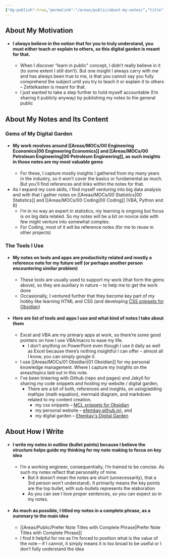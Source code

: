 ```yaml
---
{"dg-publish":true,"permalink":"/areas/public/about-my-notes/","title":"About My Notes","updated":"2023-10-14T18:31:57.117+08:00"}
---
```



## About My Motivation
- #### I always believe in the notion that for you to truly understand, you must either teach or explain to others, so this digital garden is meant for that.
	- When I discover “learn in public” concept, I didn’t really believe in it (to some extent I still don’t). But one insight I always carry with me and has always been true to me, is that you cannot say you fully comprehend the subject until you try to teach it or explain it to others – Zettelkasten is meant for that.
	- I just wanted to take a step further to hold myself accountable (I’m sharing it publicly anyway) by publishing my notes to the general public

## About My Notes and Its Content
### Gems of My Digital Garden
- #### My work revolves around [[Areas/MOCs/00 Engineering Economics\|00 Engineering Economics]] and [[Areas/MOCs/00 Petroleum Engineering\|00 Petroleum Engineering]], as such insights in those notes are my most valuable gems
	- For these, I capture mostly insights I gathered from my many years in the industry, so it won’t cover the basics or fundamental as much. But you’ll find references and links within the notes for that.
- As I expand my core skills, I find myself venturing into big data analysis and with that I gather notes on [[Areas/MOCs/00 Statistics\|00 Statistics]] and [[Areas/MOCs/00 Coding\|00 Coding]] (VBA, Python and R)
	- I’m in no way an expert in statistics, my learning is ongoing but focus is on big data related. So my notes will be a bit on novice side with few might venture into somewhat complex.
	- For Coding, most of it will be reference notes (for me to reuse in other projects)

### The Tools I Use
- #### My notes on tools and apps are productivity related and mostly a reference note for my future self (or perhaps another person encountering similar problem)
	- These tools are usually used to support my work (that form the gems above), so they are auxiliary in nature – to help me to get the work done
	- Occasionally, I ventured further that they become key part of my hobby like learning HTML and CSS (and developing [CSS snippets for Obsidian](https://github.com/efemkay/obsidian-modular-css-layout))
- #### Here are list of tools and apps I use and what kind of notes I take about them
	- Excel and VBA are my primary apps at work, so there’re some good pointers on how I use VBA/macro to ease my life.
		- I don’t anything on PowerPoint even though I use it daily as well as Excel because there’s nothing insightful I can offer – almost all I know, you can simply google it.
	- I use [[Areas/MOCs/01 Obsidian\|01 Obsidian]] for my personal knowledge management. Where I capture my insights on the areas/topics laid out in this note.
	- I’ve been tinkering with Github (repo and pages) and Jekyll for sharing my code snippets and hosting my website / digital garden,
		- There are a bit of both, references and insights, on using/adding mathjax (math equation), mermaid diagram, and markdown related to my content creation.
			- my css snippets – [MCL snippets for Obsidian](https://github.com/efemkay/obsidian-modular-css-layout)
			- my personal website – [efemkay.github.io)](https://efemkay.github.io/), and
			- my digital garden – [Efemkay's Digital Garden](https://efemkay.github.io/digital-garden/)

## About How I Write
- #### I write my notes in outline (bullet points) because I believe the structure helps guide my thinking for my note making to focus on key idea
	- I’m a working engineer, consequentially, I’m trained to be concise. As such my notes reflect that personality of mine.
		- But it doesn’t mean the notes are short (unnecessarily), that a 3rd person won’t understand). It primarily means the key points are the top bullet, with sub-bullets represents the elaboration
		- As you can see I love proper sentences, so you can expect so in my notes.
- #### As much as possible, I titled my notes in a complete phrase, as a summary to the main idea
	- [[Areas/Public/Prefer Note Titles with Complete Phrase\|Prefer Note Titles with Complete Phrase]]
	- I find it helpful for me as I’m forced to position what is the value of the note – if I cannot, it simply means it is too broad to be useful or I don’t fully understand the idea